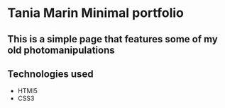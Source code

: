 # Tania Marin Minimal portfolio

## This is a simple page that features some of my old photomanipulations

## Technologies used

* HTMl5
* CSS3

## 
